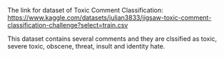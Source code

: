 The link for dataset of Toxic Comment Classification: https://www.kaggle.com/datasets/julian3833/jigsaw-toxic-comment-classification-challenge?select=train.csv

This dataset contains several comments and they are clssified as toxic, severe toxic, obscene, threat, insult and identity hate.